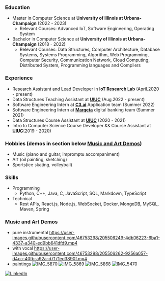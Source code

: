### Education
- Master in Computer Science at **University of Illinois at Urbana-Champaign** (2022 - 2023)
   - Relevant Courses: Advanced IoT, Software Engineering, Operating System
- Bachelor in Computer Science at **University of Illinois at Urbana-Champaign** (2018 - 2022)
   - Relevant Courses: Data Structures, Computer Architecture, Database Systems, Systems Programming, Algorithm, Web Programming, Computer Security, Communication Network, Cloud Computing, Distributed System, Programming languages and Compilers

### Experience
- Research Assistant and Lead Developer in [**IoT Research Lab**](http://iot.cs.illinois.edu/) (April.2020 - present)
- Data Structures Teaching Assistant at [**UIUC**](https://cs125.cs.illinois.edu/) (Aug.2022 - present)
- Software Engineering Intern at [**C3.ai**](https://c3.ai/) Application team (Summer 2022)
- Software Engineering Intern at [**Marqeta**](https://www.marqeta.com/) digital banking team (Summer 2021)
- Data Structures Course Assistant at [**UIUC**](https://courses.engr.illinois.edu/cs225/sp2021/) (2020 - 2021)
- Intro to Computer Science Course Developer && Course Assistant at [**UIUC**](https://cs125.cs.illinois.edu/)(2019 - 2020)

### Hobbies (demos in section below [Music and Art Demos](#music-and-art-demos))
- Music (piano and guitar, impromptu accompaniment)
- Art (oil painting, sketching)
- Sports(ice skating, volleyball)
  
### Skills
- Programming
   - Python, C++, Java, C, JavaScript, SQL, Markdown, TypeScript
- Technical
   - Rest APIs, React.js, Node.js, WebSocket, Docker, MongoDB, MySQL, Maven, Spring

### Music and Art Demos
- pure instrumental
https://user-images.githubusercontent.com/46753298/205506249-4db06223-6ba1-4337-a340-ed9bb641dfd9.mp4
- with vocal
https://user-images.githubusercontent.com/46753298/205506262-9256a057-d4cc-40fb-a92a-d7171ed3890f.mp4
- paintings
![IMG_5870](https://user-images.githubusercontent.com/46753298/205506276-69e80fa4-73ef-4b4f-a8d4-8cdc433180e8.jpg)
![IMG_5869](https://user-images.githubusercontent.com/46753298/205506279-8d7626cd-3c6a-42b1-ac69-3f11044e3f98.jpg)
![IMG_5868](https://user-images.githubusercontent.com/46753298/205506292-138705d5-2a78-48de-8495-403c2d488d12.jpg)
![IMG_5470](https://user-images.githubusercontent.com/46753298/205506646-c7a3e79d-bd32-4d20-8f4a-5816491e9a2e.jpg)

[![LinkedIn](https://img.shields.io/badge/LinkedIn-0077B5?style=flat&logo=linkedin&logoColor=white)](https://www.linkedin.com/in/gabriella-xue-b64619186)
</details>
